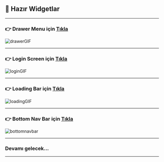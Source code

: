 <h2> 🚀 Hazır Widgetlar </h2>

<hr>

### 👉 Drawer Menu için <a href="https://github.com/ozcanbayram/Flutter-Dart-Learning-Notes/tree/master/ready_custom_widgets/lib/feature/drawer_menu"> Tıkla </a> 
![drawerGIF](https://github.com/user-attachments/assets/dfa46919-da33-44f2-8695-887ca75079cd)
<hr>


### 👉 Login Screen için <a href="https://github.com/ozcanbayram/Flutter-Dart-Learning-Notes/tree/master/ready_custom_widgets/lib/feature/register_screen"> Tıkla </a> 
![loginGIF](https://github.com/user-attachments/assets/0afdb564-83c6-4045-815f-89d401db09b7)
<hr>

### 👉 Loading Bar için <a href="https://github.com/ozcanbayram/Flutter-Dart-Notes-Widgets/tree/master/ready_custom_widgets/lib/feature/loading_bar"> Tıkla </a> 
![loadingGIF](https://github.com/user-attachments/assets/41f3f207-aa9e-4f1c-962e-9787c60aa81a)
<hr>

### 👉 Bottom Nav Bar için <a href="https://github.com/ozcanbayram/Flutter-Dart-Notes-Widgets/blob/master/ready_custom_widgets/lib/feature/bottom_nav_bar/custom_navbar.dart"> Tıkla </a> 
![bottomnavbar](https://github.com/user-attachments/assets/ef62fdc3-884a-47f4-a020-a1e9e3b59bf7)
<hr>

### Devamı gelecek...
<hr>
